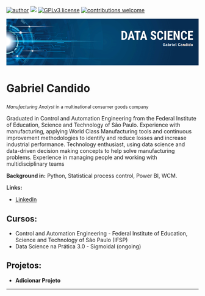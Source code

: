 [![author](https://img.shields.io/badge/author-GabrielCandido97-red.svg)](https://www.linkedin.com/in/gabriel-teles-candido-70b281118) [![](https://img.shields.io/badge/python-3.7+-blue.svg)](https://www.python.org/downloads/release/python-365/) [![GPLv3 license](https://img.shields.io/badge/License-GPLv3-blue.svg)](http://perso.crans.org/besson/LICENSE.html) [![contributions welcome](https://img.shields.io/badge/contributions-welcome-brightgreen.svg?style=flat)](https://github.com/GabrielCandido97)

<p align="center">
  <img src="banner.png">
</p>

# Gabriel Candido
<sub>*Manufacturing Analyst* in a multinational consumer goods company</sub>

Graduated in Control and Automation Engineering from the Federal Institute of Education, Science and Technology of São Paulo. Experience with manufacturing, applying World Class Manufacturing tools and continuous improvement methodologies to identify and reduce losses and increase industrial performance. Technology enthusiast, using data science and data-driven decision making concepts to help solve manufacturing problems. Experience in managing people and working with multidisciplinary teams

**Background in:** Python, Statistical process control, Power BI, WCM.

**Links:**
* [LinkedIn](https://www.linkedin.com/in/gabriel-teles-candido-70b281118)

## Cursos:

* Control and Automation Engineering - Federal Institute of Education, Science and Technology of São Paulo (IFSP)
* Data Science na Prática 3.0 - Sigmoidal (ongoing)


## Projetos:

* **Adicionar Projeto**


---

